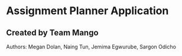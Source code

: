 # Assignment Planner Application
## Created by Team Mango

Authors: Megan Dolan, Naing Tun, Jemima Egwurube, Sargon Odicho

